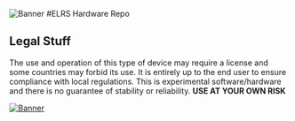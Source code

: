 ![Banner](https://github.com/ExpressLRS/ExpressLRS-Hardware/blob/master/img/banner.png)
#ELRS Hardware Repo

## Legal Stuff
The use and operation of this type of device may require a license and some countries may forbid its use. It is entirely up to the end user to ensure compliance with local regulations. This is experimental software/hardware and there is no guarantee of stability or reliability. **USE AT YOUR OWN RISK**

[![Banner](https://github.com/ExpressLRS/ExpressLRS-Hardware/blob/master/img/footer.png)](https://github.com/AlessandroAU/ExpressLRS/wiki#community)

